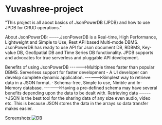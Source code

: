 # Yuvashree-project


"This project is all about basics of JsonPowerDB (JPDB) and how to use JPDB for CRUD operations."



About JsonPowerDB:
-----.JsonPowerDB is a Real-time, High Performance, Lightweight and Simple to Use, Rest API based Multi-mode DBMS. JsonPowerDB has ready to use API for Json document DB, RDBMS, Key-value DB, GeoSpatial DB and Time Series DB functionality. JPDB supports and advocates for true serverless and pluggable API development.




Benefits of using JsonPowerDB
------>Multiple times faster than popular DBMS. Serverless support for faster development - A UI developer can develop complete dynamic application. 
------>Simplest way to retrieve data in a JSON format. · Schema-free, Simple to use, Nimble and In-Memory database.
------>Having a pre-defined schema may have several benefits depending upon the data to be dealt with. Retrieving data
------>JSON is the best tool for the sharing data of any size even audio, video etc. This is because JSON stores the data in the arrays so data transfer makes easier. 





Screenshots:![DB](https://user-images.githubusercontent.com/93138592/219870604-b722ab05-f228-47fc-806c-047b330e9e21.PNG)
